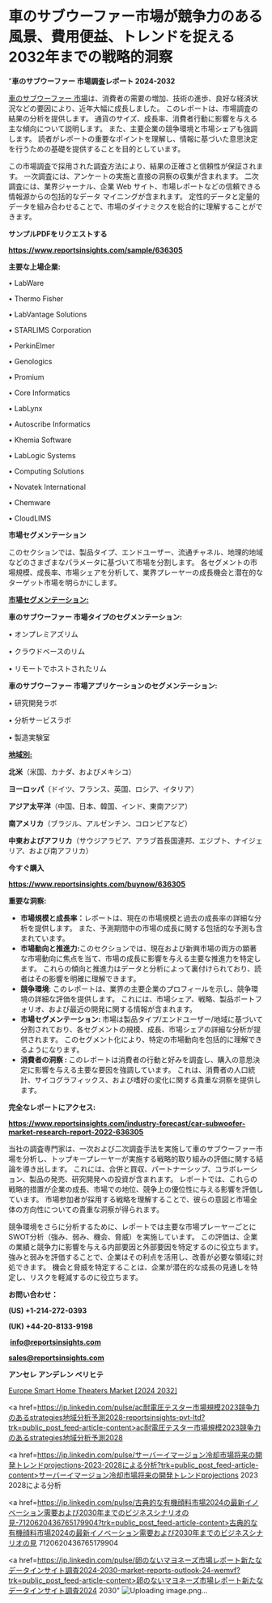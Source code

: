 # 車のサブウーファー市場が競争力のある風景、費用便益、トレンドを捉える2032年までの戦略的洞察

"<strong>車のサブウーファー 市場調査レポート 2024-2032</strong>

<a href=https://www.reportsinsights.com/sample/636305>車のサブウーファー 市場</a>は、消費者の需要の増加、技術の進歩、良好な経済状況などの要因により、近年大幅に成長しました。 このレポートは、市場調査の結果の分析を提供します。 通貨のサイズ、成長率、消費者行動に影響を与える主な傾向について説明します。 また、主要企業の競争環境と市場シェアも強調します。 読者がレポートの重要なポイントを理解し、情報に基づいた意思決定を行うための基礎を提供することを目的としています。

この市場調査で採用された調査方法により、結果の正確さと信頼性が保証されます。 一次調査には、アンケートの実施と直接の洞察の収集が含まれます。 二次調査には、業界ジャーナル、企業 Web サイト、市場レポートなどの信頼できる情報源からの包括的なデータ マイニングが含まれます。 定性的データと定量的データを組み合わせることで、市場のダイナミクスを総合的に理解することができます。

<strong><b>サンプルPDFをリクエストする</b></strong>

<a href=https://www.reportsinsights.com/sample/636305><strong><u>https://www.reportsinsights.com/sample/636305</u></strong></a>

<strong>主要な上場企業:</strong>

• LabWare

• Thermo Fisher

• LabVantage Solutions

• STARLIMS Corporation

• PerkinElmer

• Genologics

• Promium

• Core Informatics

• LabLynx

• Autoscribe Informatics

• Khemia Software

• LabLogic Systems

• Computing Solutions

• Novatek International

• Chemware

• CloudLIMS

<strong>市場セグメンテーション</strong>

このセクションでは、製品タイプ、エンドユーザー、流通チャネル、地理的地域などのさまざまなパラメータに基づいて市場を分割します。 各セグメントの市場規模、成長率、市場シェアを分析して、業界プレーヤーの成長機会と潜在的なターゲット市場を明らかにします。

<strong><u>市場セグメンテーション</u></strong><strong><u>:</u></strong>

<strong>車のサブウーファー 市場タイプのセグメンテーション:</strong>

• オンプレミアズリム

• クラウドベースのリム

• リモートでホストされたリム

<strong>車のサブウーファー 市場アプリケーションのセグメンテーション:</strong>

• 研究開発ラボ

• 分析サービスラボ

• 製造実験室

<strong><u>地域別</u></strong><strong><u>:</u></strong>

<strong>北米</strong>（米国、カナダ、およびメキシコ）

<strong>ヨーロッパ</strong>（ドイツ、フランス、英国、ロシア、イタリア）

<strong>アジア太平洋</strong>（中国、日本、韓国、インド、東南アジア）

<strong>南アメリカ</strong>（ブラジル、アルゼンチン、コロンビアなど）

<strong>中東およびアフリカ</strong>（サウジアラビア、アラブ首長国連邦、エジプト、ナイジェリア、および南アフリカ）

<strong>今すぐ購入</strong>

<a href=https://www.reportsinsights.com/buynow/636305><strong><u>https://www.reportsinsights.com/buynow/636305</u></strong></a>

<strong>重要な洞察:</strong>
<ul>
  <li><strong>市場規模と成長率：</strong>レポートは、現在の市場規模と過去の成長率の詳細な分析を提供します。 また、予測期間中の市場の成長に関する包括的な予測も含まれています。</li>
  <li><strong>市場動向と推進力:</strong>このセクションでは、現在および新興市場の両方の顕著な市場動向に焦点を当て、市場の成長に影響を与える主要な推進力を特定します。 これらの傾向と推進力はデータと分析によって裏付けられており、読者はその影響を明確に理解できます。</li>
  <li><strong>競争環境</strong>: このレポートは、業界の主要企業のプロフィールを示し、競争環境の詳細な評価を提供します。 これには、市場シェア、戦略、製品ポートフォリオ、および最近の開発に関する情報が含まれます。</li>
  <li><strong>市場セグメンテーション: </strong>市場は製品タイプ/エンドユーザー/地域に基づいて分割されており、各セグメントの規模、成長、市場シェアの詳細な分析が提供されます。 このセグメント化により、特定の市場動向を包括的に理解できるようになります。</li>
  <li><strong>消費者の洞察 : </strong>このレポートは消費者の行動と好みを調査し、購入の意思決定に影響を与える主要な要因を強調しています。 これは、消費者の人口統計、サイコグラフィックス、および嗜好の変化に関する貴重な洞察を提供します。</li>
</ul>
<strong>完全なレポートにアクセス:</strong>

<a href=https://www.reportsinsights.com/industry-forecast/car-subwoofer-market-research-report-2022-636305><strong><u><b>https://www.reportsinsights.com/industry-forecast/car-subwoofer-market-research-report-2022-636305</b></u></strong></a>

当社の調査専門家は、一次および二次調査手法を実施して車のサブウーファー市場を分析し、トップキープレーヤーが実施する戦略的取り組みの評価に関する結論を導き出します。 これには、合併と買収、パートナーシップ、コラボレーション、製品の発売、研究開発への投資が含まれます。 レポートでは、これらの戦略的措置が企業の成長、市場での地位、競争上の優位性に与える影響を評価しています。 市場参加者が採用する戦略を理解することで、彼らの意図と市場全体の方向性についての貴重な洞察が得られます。

競争環境をさらに分析するために、レポートでは主要な市場プレーヤーごとにSWOT分析（強み、弱み、機会、脅威）を実施しています。 この評価は、企業の業績と競争力に影響を与える内部要因と外部要因を特定するのに役立ちます。 強みと弱みを評価することで、企業はその利点を活用し、改善が必要な領域に対処できます。 機会と脅威を特定することは、企業が潜在的な成長の見通しを特定し、リスクを軽減するのに役立ちます。

<strong>お問い合わせ：</strong>

<strong>(US) +1-214-272-0393</strong>

<strong>(UK) +44-20-8133-9198</strong>

<strong> </strong><a href=info@reportsinsights.com><strong><u>info@reportsinsights.com</u></strong></a>

<a href=sales@reportsinsights.com><strong><u>sales@reportsinsights.com</u></strong></a>

<strong>アンセレ アンデレン ベリヒテ</strong>

<a href=https://www.linkedin.com/pulse/europe-smart-home-theaters-markets-2024-comprehensive-egyqf/>Europe Smart Home Theaters Market [2024 2032]</a>

<a href=https://jp.linkedin.com/pulse/ac耐電圧テスター市場規模2023競争力のあるstrategies地域分析予測2028-reportsinsights-pvt-ltd?trk=public_post_feed-article-content>ac耐電圧テスター市場規模2023競争力のあるstrategies地域分析予測2028</a>

<a href=https://jp.linkedin.com/pulse/サーバーイマージョン冷却市場将来の開発トレンドprojections-2023-2028による分析?trk=public_post_feed-article-content>サーバーイマージョン冷却市場将来の開発トレンドprojections 2023 2028による分析</a>

<a href=https://jp.linkedin.com/pulse/古典的な有機顔料市場2024の最新イノベーション需要および2030年までのビジネスシナリオの見-7120620436765179904?trk=public_post_feed-article-content>古典的な有機顔料市場2024の最新イノベーション需要および2030年までのビジネスシナリオの見 7120620436765179904</a>

<a href=https://jp.linkedin.com/pulse/卵のないマヨネーズ市場レポート新たなデータインサイト調査2024-2030-market-reports-outlook-24-wemvf?trk=public_post_feed-article-content>卵のないマヨネーズ市場レポート新たなデータインサイト調査2024 2030</a>"
![Uploading image.png…]()
